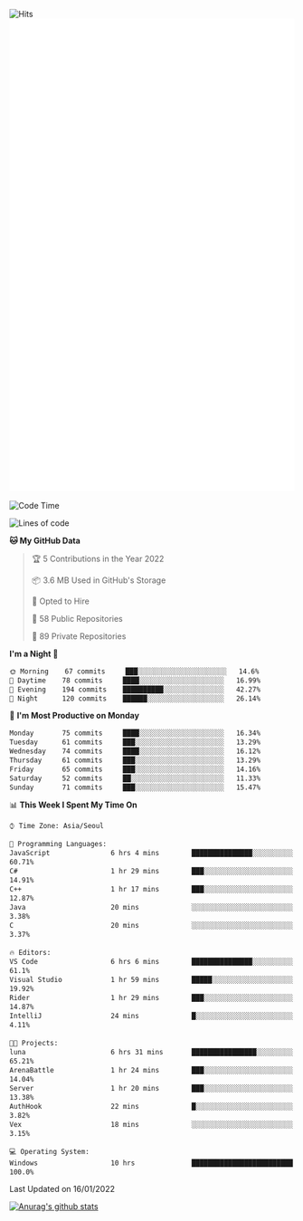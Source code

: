 ![Hits](https://hits.seeyoufarm.com/api/count/incr/badge.svg?url=https%3A%2F%2Fgithub.com%2Fkokose1234&count_bg=%2379C83D&title_bg=%23555555&icon=apple.svg&icon_color=%23E7E7E7&title=hits&edge_flat=false)
<br/>
![Metrics](https://github.com/kokose1234/kokose1234/blob/main/github-metrics.svg)

<!--START_SECTION:waka-->
![Code Time](http://img.shields.io/badge/Code%20Time-366%20hrs%2017%20mins-blue)

![Lines of code](https://img.shields.io/badge/From%20Hello%20World%20I%27ve%20Written-8%20Million%20lines%20of%20code-blue)

**🐱 My GitHub Data** 

> 🏆 5 Contributions in the Year 2022
 > 
> 📦 3.6 MB Used in GitHub's Storage 
 > 
> 💼 Opted to Hire
 > 
> 📜 58 Public Repositories 
 > 
> 🔑 89 Private Repositories  
 > 
**I'm a Night 🦉** 

```text
🌞 Morning    67 commits     ███░░░░░░░░░░░░░░░░░░░░░░   14.6% 
🌆 Daytime    78 commits     ████░░░░░░░░░░░░░░░░░░░░░   16.99% 
🌃 Evening    194 commits    ██████████░░░░░░░░░░░░░░░   42.27% 
🌙 Night      120 commits    ██████░░░░░░░░░░░░░░░░░░░   26.14%

```
📅 **I'm Most Productive on Monday** 

```text
Monday       75 commits     ████░░░░░░░░░░░░░░░░░░░░░   16.34% 
Tuesday      61 commits     ███░░░░░░░░░░░░░░░░░░░░░░   13.29% 
Wednesday    74 commits     ████░░░░░░░░░░░░░░░░░░░░░   16.12% 
Thursday     61 commits     ███░░░░░░░░░░░░░░░░░░░░░░   13.29% 
Friday       65 commits     ███░░░░░░░░░░░░░░░░░░░░░░   14.16% 
Saturday     52 commits     ██░░░░░░░░░░░░░░░░░░░░░░░   11.33% 
Sunday       71 commits     ███░░░░░░░░░░░░░░░░░░░░░░   15.47%

```


📊 **This Week I Spent My Time On** 

```text
⌚︎ Time Zone: Asia/Seoul

💬 Programming Languages: 
JavaScript               6 hrs 4 mins        ███████████████░░░░░░░░░░   60.71% 
C#                       1 hr 29 mins        ███░░░░░░░░░░░░░░░░░░░░░░   14.91% 
C++                      1 hr 17 mins        ███░░░░░░░░░░░░░░░░░░░░░░   12.87% 
Java                     20 mins             ░░░░░░░░░░░░░░░░░░░░░░░░░   3.38% 
C                        20 mins             ░░░░░░░░░░░░░░░░░░░░░░░░░   3.37%

🔥 Editors: 
VS Code                  6 hrs 6 mins        ███████████████░░░░░░░░░░   61.1% 
Visual Studio            1 hr 59 mins        █████░░░░░░░░░░░░░░░░░░░░   19.92% 
Rider                    1 hr 29 mins        ███░░░░░░░░░░░░░░░░░░░░░░   14.87% 
IntelliJ                 24 mins             █░░░░░░░░░░░░░░░░░░░░░░░░   4.11%

🐱‍💻 Projects: 
luna                     6 hrs 31 mins       ████████████████░░░░░░░░░   65.21% 
ArenaBattle              1 hr 24 mins        ███░░░░░░░░░░░░░░░░░░░░░░   14.04% 
Server                   1 hr 20 mins        ███░░░░░░░░░░░░░░░░░░░░░░   13.38% 
AuthHook                 22 mins             █░░░░░░░░░░░░░░░░░░░░░░░░   3.82% 
Vex                      18 mins             ░░░░░░░░░░░░░░░░░░░░░░░░░   3.15%

💻 Operating System: 
Windows                  10 hrs              █████████████████████████   100.0%

```


 Last Updated on 16/01/2022
<!--END_SECTION:waka-->

[![Anurag's github stats](https://github-readme-stats.vercel.app/api?username=kokose1234&theme=dracula)](https://github.com/anuraghazra/github-readme-stats)



	
